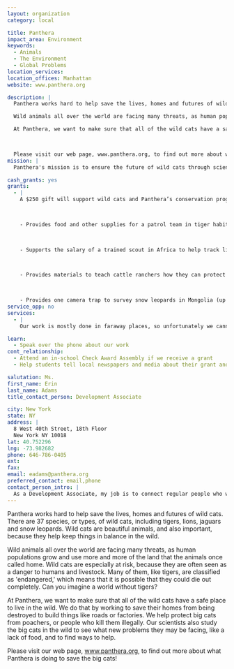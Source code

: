 ```yaml
---
layout: organization
category: local

title: Panthera
impact_area: Environment
keywords: 
  - Animals
  - The Environment
  - Global Problems
location_services: 
location_offices: Manhattan
website: www.panthera.org

description: |
  Panthera works hard to help save the lives, homes and futures of wild cats.  There are 37 species, or types, of wild cats, including tigers, lions, jaguars and snow leopards. Wild cats are beautiful animals, and also important, because they help keep things in balance in the wild. 

  Wild animals all over the world are facing many threats, as human populations grow and use more and more of the land that the animals once called home.  Wild cats are especially at risk, because they are often seen as a danger to humans and livestock.  Many of them, like tigers, are classified as 'endangered,' which means that it is possible that they could die out completely.  Can you imagine a world without tigers?  

  At Panthera, we want to make sure that all of the wild cats have a safe place to live in the wild.  We do that by working to save their homes from being destroyed to build things like roads or factories.  We help protect big cats from poachers, or people who kill them illegally.  Our scientists also study the big cats in the wild to see what new problems they may be facing, like a lack of food, and to find ways to help.

  

  Please visit our web page, www.panthera.org, to find out more about what Panthera is doing to save the big cats!
mission: |
  Panthera's mission is to ensure the future of wild cats through scientific leadership and global conservation action.

cash_grants: yes
grants: 
  - |
    A $250 gift will support wild cats and Panthera’s conservation programs in one of the following ways:

    

    - Provides food and other supplies for a patrol team in tiger habitat.

    

    - Supports the salary of a trained scout in Africa to help track lions, reinforce bomas (corrals made out of brush to help protect livestock from lions), and protect lions from being hunted.

    

    - Provides materials to teach cattle ranchers how they can protect their livestock from jaguars in Latin America.  This, in turn, protects the jaguars from being hunted by ranchers.

    

    - Provides one camera trap to survey snow leopards in Mongolia (up to 150 traps used at snow leopard study sites)
service_opp: no
services: 
  - |
    Our work is mostly done in faraway places, so unfortunately we cannot offer any service opportunities for students.

learn: 
  - Speak over the phone about our work
cont_relationship: 
  - Attend an in-school Check Award Assembly if we receive a grant
  - Help students tell local newspapers and media about their grant and/or project with us

salutation: Ms.
first_name: Erin
last_name: Adams
title_contact_person: Development Associate

city: New York
state: NY
address: |
  8 West 40th Street, 18th Floor  
  New York NY 10018
lat: 40.752296
lng: -73.982682
phone: 646-786-0405
ext: 
fax: 
email: eadams@panthera.org
preferred_contact: email,phone
contact_person_intro: |
  As a Development Associate, my job is to connect regular people who want to help big cats with the experts who are doing the work in the field.  How can regular people help?  The best ways to help are by telling others about the problems big cats are facing, and also by collecting or donating money to help the experts do their work.  For example, in order to keep hunters from illegally killing tigers in a protected wildlife park, Panthera may need to provide cell phones for park rangers, and camera traps to study the how the cats are surviving in the wild.  These things are all paid for by donations from regular people who love big cats and want to do what they can to help them survive.
---
```

Panthera works hard to help save the lives, homes and futures of wild cats.  There are 37 species, or types, of wild cats, including tigers, lions, jaguars and snow leopards. Wild cats are beautiful animals, and also important, because they help keep things in balance in the wild. 

Wild animals all over the world are facing many threats, as human populations grow and use more and more of the land that the animals once called home.  Wild cats are especially at risk, because they are often seen as a danger to humans and livestock.  Many of them, like tigers, are classified as 'endangered,' which means that it is possible that they could die out completely.  Can you imagine a world without tigers?  

At Panthera, we want to make sure that all of the wild cats have a safe place to live in the wild.  We do that by working to save their homes from being destroyed to build things like roads or factories.  We help protect big cats from poachers, or people who kill them illegally.  Our scientists also study the big cats in the wild to see what new problems they may be facing, like a lack of food, and to find ways to help.



Please visit our web page, www.panthera.org, to find out more about what Panthera is doing to save the big cats!